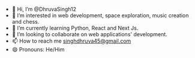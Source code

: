 - 👋 Hi, I’m @DhruvaSingh12
- 👀 I’m interested in web development, space exploration, music creation and chess.
- 🌱 I’m currently learning Python, React and Next Js.
- 💞️ I’m looking to collaborate on web applications' development.
- 📫 How to reach me singhdhruva45@gmail.com
- 😄 Pronouns: He/Him


<!---
DhruvaSingh12/DhruvaSingh12 is a ✨ special ✨ repository because its `README.md` (this file) appears on your GitHub profile.
You can click the Preview link to take a look at your changes.
--->
